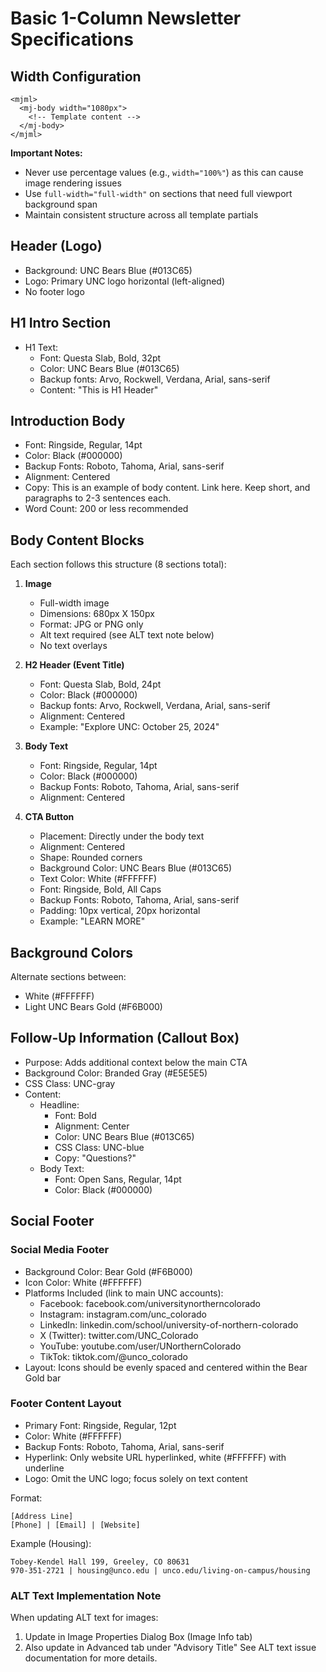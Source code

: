 # Basic 1-Column Newsletter Specifications

## Width Configuration

```mjml
<mjml>
  <mj-body width="1080px">
    <!-- Template content -->
  </mj-body>
</mjml>
```

**Important Notes:**

- Never use percentage values (e.g., `width="100%"`) as this can cause image rendering issues
- Use `full-width="full-width"` on sections that need full viewport background span
- Maintain consistent structure across all template partials

## Header (Logo)

- Background: UNC Bears Blue (#013C65)
- Logo: Primary UNC logo horizontal (left-aligned)
- No footer logo

## H1 Intro Section

- H1 Text:
  - Font: Questa Slab, Bold, 32pt
  - Color: UNC Bears Blue (#013C65)
  - Backup fonts: Arvo, Rockwell, Verdana, Arial, sans-serif
  - Content: "This is H1 Header"

## Introduction Body

- Font: Ringside, Regular, 14pt
- Color: Black (#000000)
- Backup Fonts: Roboto, Tahoma, Arial, sans-serif
- Alignment: Centered
- Copy: This is an example of body content. Link here. Keep short, and paragraphs to 2-3 sentences each.
- Word Count: 200 or less recommended

## Body Content Blocks

Each section follows this structure (8 sections total):

1. **Image**

   - Full-width image
   - Dimensions: 680px X 150px
   - Format: JPG or PNG only
   - Alt text required (see ALT text note below)
   - No text overlays

2. **H2 Header (Event Title)**

   - Font: Questa Slab, Bold, 24pt
   - Color: Black (#000000)
   - Backup fonts: Arvo, Rockwell, Verdana, Arial, sans-serif
   - Alignment: Centered
   - Example: "Explore UNC: October 25, 2024"

3. **Body Text**

   - Font: Ringside, Regular, 14pt
   - Color: Black (#000000)
   - Backup Fonts: Roboto, Tahoma, Arial, sans-serif
   - Alignment: Centered

4. **CTA Button**
   - Placement: Directly under the body text
   - Alignment: Centered
   - Shape: Rounded corners
   - Background Color: UNC Bears Blue (#013C65)
   - Text Color: White (#FFFFFF)
   - Font: Ringside, Bold, All Caps
   - Backup Fonts: Roboto, Tahoma, Arial, sans-serif
   - Padding: 10px vertical, 20px horizontal
   - Example: "LEARN MORE"

## Background Colors

Alternate sections between:

- White (#FFFFFF)
- Light UNC Bears Gold (#F6B000)

## Follow-Up Information (Callout Box)

- Purpose: Adds additional context below the main CTA
- Background Color: Branded Gray (#E5E5E5)
- CSS Class: UNC-gray
- Content:
  - Headline:
    - Font: Bold
    - Alignment: Center
    - Color: UNC Bears Blue (#013C65)
    - CSS Class: UNC-blue
    - Copy: "Questions?"
  - Body Text:
    - Font: Open Sans, Regular, 14pt
    - Color: Black (#000000)

## Social Footer

### Social Media Footer

- Background Color: Bear Gold (#F6B000)
- Icon Color: White (#FFFFFF)
- Platforms Included (link to main UNC accounts):
  - Facebook: facebook.com/universitynortherncolorado
  - Instagram: instagram.com/unc_colorado
  - LinkedIn: linkedin.com/school/university-of-northern-colorado
  - X (Twitter): twitter.com/UNC_Colorado
  - YouTube: youtube.com/user/UNorthernColorado
  - TikTok: tiktok.com/@unco_colorado
- Layout: Icons should be evenly spaced and centered within the Bear Gold bar

### Footer Content Layout

- Primary Font: Ringside, Regular, 12pt
- Color: White (#FFFFFF)
- Backup Fonts: Roboto, Tahoma, Arial, sans-serif
- Hyperlink: Only website URL hyperlinked, white (#FFFFFF) with underline
- Logo: Omit the UNC logo; focus solely on text content

Format:

```
[Address Line]
[Phone] | [Email] | [Website]
```

Example (Housing):

```
Tobey-Kendel Hall 199, Greeley, CO 80631
970-351-2721 | housing@unco.edu | unco.edu/living-on-campus/housing
```

### ALT Text Implementation Note

When updating ALT text for images:

1. Update in Image Properties Dialog Box (Image Info tab)
2. Also update in Advanced tab under "Advisory Title"
   See ALT text issue documentation for more details.
